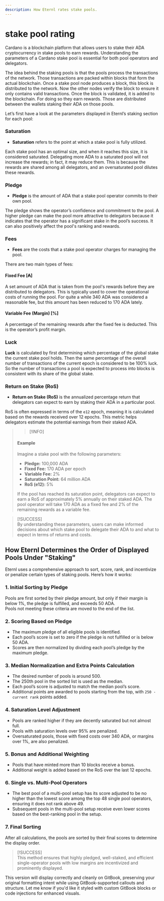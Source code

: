 ```yaml
---
description: How Eternl rates stake pools.
---
```


# stake pool rating

Cardano is a blockchain platform that allows users to stake their ADA cryptocurrency in stake pools to earn rewards. Understanding the parameters of a Cardano stake pool is essential for both pool operators and delegators.

The idea behind the staking pools is that the pools process the transactions of the network. Those transactions are packed within blocks that form the actual blockchain. Once a stake pool node produces a block, this block is distributed to the network. Now the other nodes verify the block to ensure it only contains valid transactions. Once the block is validated, it is added to the blockchain. For doing so they earn rewards. Those are distributed between the wallets staking their ADA on those pools.

Let’s first have a look at the parameters displayed in Eternl’s staking section for each pool:

### Saturation

* **Saturation** refers to the point at which a stake pool is fully utilized.

Each stake pool has an optimal size, and when it reaches this size, it is considered saturated. Delegating more ADA to a saturated pool will not increase the rewards; in fact, it may reduce them. This is because the rewards are shared among all delegators, and an oversaturated pool dilutes these rewards.

### Pledge

* **Pledge** is the amount of ADA that a stake pool operator commits to their own pool.

The pledge shows the operator’s confidence and commitment to the pool. A higher pledge can make the pool more attractive to delegators because it indicates that the operator has a significant stake in the pool’s success. It can also positively affect the pool's ranking and rewards.

### Fees

* **Fees** are the costs that a stake pool operator charges for managing the pool.

There are two main types of fees:

#### Fixed Fee \[₳]

A set amount of ADA that is taken from the pool's rewards before they are distributed to delegators. This is typically used to cover the operational costs of running the pool. For quite a while 340 ADA was considered a reasonable fee, but this amount has been reduced to 170 ADA lately.

#### Variable Fee (Margin) \[%]

A percentage of the remaining rewards after the fixed fee is deducted. This is the operator’s profit margin.

### Luck

**Luck** is calculated by first determining which percentage of the global stake the current stake pool holds. Then the same percentage of the overall number of transactions of the current epoch is considered to be 100% luck. So the number of transactions a pool is expected to process into blocks is consistent with its share of the global stake.

### Return on Stake (RoS)

* **Return on Stake (RoS)** is the annualized percentage return that delegators can expect to earn by staking their ADA in a particular pool.

RoS is often expressed in terms of the `e12` epoch, meaning it is calculated based on the rewards received over 12 epochs. This metric helps delegators estimate the potential earnings from their staked ADA.

> > \[!INFO]
>
> #### Example
>
> Imagine a stake pool with the following parameters:
>
> * **Pledge:** 100,000 ADA
> * **Fixed Fee:** 170 ADA per epoch
> * **Variable Fee:** 2%
> * **Saturation Point:** 64 million ADA
> * **RoS (e12):** 5%
>
> If the pool has reached its saturation point, delegators can expect to earn a RoS of approximately 5% annually on their staked ADA. The pool operator will take 170 ADA as a fixed fee and 2% of the remaining rewards as a variable fee.

> \[!SUCCESS]\
> By understanding these parameters, users can make informed decisions about which stake pool to delegate their ADA to and what to expect in terms of returns and costs.

## How Eternl Determines the Order of Displayed Pools Under "Staking"

Eternl uses a comprehensive approach to sort, score, rank, and incentivize or penalize certain types of staking pools. Here’s how it works:

### 1. Initial Sorting by Pledge

Pools are first sorted by their pledge amount, but only if their margin is below 1%, the pledge is fulfilled, and exceeds 50 ADA.\
Pools not meeting these criteria are moved to the end of the list.

### 2. Scoring Based on Pledge

* The maximum pledge of all eligible pools is identified.
* Each pool’s score is set to zero if the pledge is not fulfilled or is below 50 ADA.
* Scores are then normalized by dividing each pool’s pledge by the maximum pledge.

### 3. Median Normalization and Extra Points Calculation

* The desired number of pools is around 500.
* The 250th pool in the sorted list is used as the median.
* Each pool’s score is adjusted to match the median pool’s score.
* Additional points are awarded to pools starting from the top, with `250 - current rank` points added.

### 4. Saturation Level Adjustment

* Pools are ranked higher if they are decently saturated but not almost full.
* Pools with saturation levels over 95% are penalized.
* Oversaturated pools, those with fixed costs over 340 ADA, or margins over 1%, are also penalized.

### 5. Bonus and Additional Weighting

* Pools that have minted more than 10 blocks receive a bonus.
* Additional weight is added based on the RoS over the last 12 epochs.

### 6. Single vs. Multi-Pool Operators

* The best pool of a multi-pool setup has its score adjusted to be no higher than the lowest score among the top 48 single pool operators, ensuring it does not rank above 49.
* Subsequent pools in the multi-pool setup receive even lower scores based on the best-ranking pool in the setup.

### 7. Final Sorting

After all calculations, the pools are sorted by their final scores to determine the display order.

> \[!SUCCESS]> \
> This method ensures that highly pledged, well-staked, and efficient single-operator pools with low margins are incentivized and prominently displayed.

This version will display correctly and cleanly on GitBook, preserving your original formatting intent while using GitBook-supported callouts and structure. Let me know if you'd like it styled with custom GitBook blocks or code injections for enhanced visuals.
